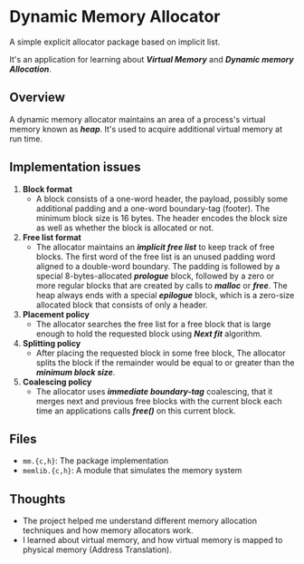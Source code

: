 # Dynamic Memory Allocator
A simple explicit allocator package based on implicit list.

It's an application for learning about ***Virtual Memory*** and ***Dynamic memory Allocation***.

## Overview
A dynamic memory allocator maintains an area of a process's virtual memory known as ***heap***. It's used to acquire additional virtual memory at run time.

## Implementation issues
1. **Block format**
    - A block consists of a one-word header, the payload, possibly some additional padding and a one-word boundary-tag (footer). The minimum block size is 16 bytes. The header encodes the block size as well as whether the block is allocated or not.
2. **Free list format**
    - The allocator maintains an ***implicit free list*** to keep track of free blocks. The first word of the free list is an unused padding word aligned to a double-word boundary. The padding is followed by a special 8-bytes-allocated ***prologue*** block, followed by a zero or more regular blocks that are created by calls to ***malloc*** or ***free***. The heap always ends with a special ***epilogue*** block, which is a zero-size allocated block that consists of only a header.
3. **Placement policy**
    - The allocator searches the free list for a free block that is large enough to hold the requested block using ***Next fit*** algorithm.
4. **Splitting policy**
    - After placing the requested block in some free block, The allocator splits the block if the remainder would be equal to or greater than the ***minimum block size***.
5. **Coalescing policy**
    - The allocator uses ***immediate boundary-tag*** coalescing, that it merges next and previous free blocks with the current block each time an applications calls ***free()*** on this current block.

## Files
- `mm.{c,h}`: The package implementation
- `memlib.{c,h}`: A module that simulates the memory system

## Thoughts
- The project helped me understand different memory allocation techniques and how memory allocators work.
- I learned about virtual memory, and how virtual memory is mapped to physical memory (Address Translation).